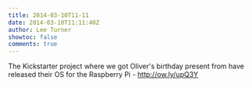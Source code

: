 ```yaml
---
title: 2014-03-10T11-11
date: 2014-03-10T11:11:40Z
author: Lee Turner
showtoc: false
comments: true
---
```


The Kickstarter project where we got Oliver's birthday present from have released their OS for the Raspberry Pi  - http://ow.ly/upQ3Y


